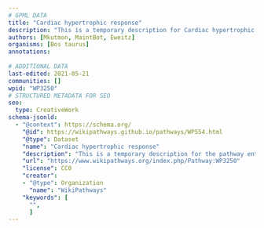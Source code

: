 ```yaml
---
# GPML DATA
title: "Cardiac hypertrophic response"
description: "This is a temporary description for Cardiac hypertrophic response"
authors: [Mkutmon, MaintBot, Eweitz]
organisms: [Bos taurus]
annotations:
  
# ADDITIONAL DATA
last-edited: 2021-05-21
communities: []
wpid: "WP3250"
# STRUCTURED METADATA FOR SEO
seo:
  type: CreativeWork
schema-jsonld:
  - "@context": https://schema.org/
    "@id": https://wikipathways.github.io/pathways/WP554.html
    "@type": Dataset
    "name": "Cardiac hypertrophic response"
    "description": "This is a temporary description for the pathway entitled: Cardiac hypertrophic response"
    "url": "https://www.wikipathways.org/index.php/Pathway:WP3250"
    "license": CC0
    "creator":
    - "@type": Organization
      "name": "WikiPathways"
    "keywords": [
      "",
      ]
---
```


